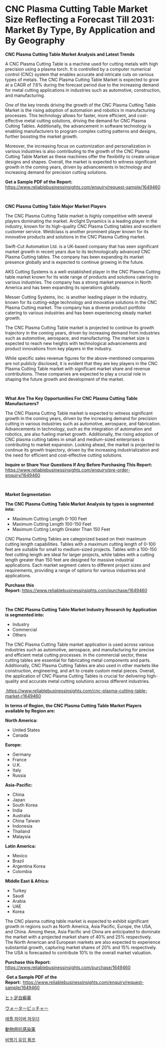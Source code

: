 <p><h1>CNC Plasma Cutting Table Market Size Reflecting a Forecast Till 2031: Market By Type, By Application and By Geography</h1></p><p><strong>CNC Plasma Cutting Table Market Analysis and Latest Trends</strong></p>
<p><p>A CNC Plasma Cutting Table is a machine used for cutting metals with high precision using a plasma torch. It is controlled by a computer numerical control (CNC) system that enables accurate and intricate cuts on various types of metals. The CNC Plasma Cutting Table Market is expected to grow at a CAGR of 7.6% during the forecast period due to the increasing demand for metal cutting applications in industries such as automotive, construction, and manufacturing. </p><p>One of the key trends driving the growth of the CNC Plasma Cutting Table Market is the rising adoption of automation and robotics in manufacturing processes. This technology allows for faster, more efficient, and cost-effective metal cutting solutions, driving the demand for CNC Plasma Cutting Tables. Additionally, the advancement in software technology is enabling manufacturers to program complex cutting patterns and designs, further boosting the market growth.</p><p>Moreover, the increasing focus on customization and personalization in various industries is also contributing to the growth of the CNC Plasma Cutting Table Market as these machines offer the flexibility to create unique designs and shapes. Overall, the market is expected to witness significant growth in the coming years, driven by advancements in technology and increasing demand for precision cutting solutions.</p></p>
<p><strong>Get a Sample PDF of the Report:&nbsp;</strong> <a href="https://www.reliablebusinessinsights.com/enquiry/request-sample/1649460">https://www.reliablebusinessinsights.com/enquiry/request-sample/1649460</a></p>
<p>&nbsp;</p>
<p><strong>CNC Plasma Cutting Table Major Market Players</strong></p>
<p><p>The CNC Plasma Cutting Table market is highly competitive with several players dominating the market. Arclight Dynamics is a leading player in the industry, known for its high-quality CNC Plasma Cutting tables and excellent customer service. Weldclass is another prominent player known for its innovative products and solutions in the CNC Plasma Cutting market.</p><p>Swift-Cut Automation Ltd. is a UK-based company that has seen significant market growth in recent years due to its technologically advanced CNC Plasma Cutting tables. The company has been expanding its market presence globally and is expected to continue growing in the future.</p><p>AKS Cutting Systems is a well-established player in the CNC Plasma Cutting table market known for its wide range of products and solutions catering to various industries. The company has a strong market presence in North America and has been expanding its operations globally.</p><p>Messer Cutting Systems, Inc. is another leading player in the industry, known for its cutting-edge technology and innovative solutions in the CNC Plasma Cutting market. The company has a diverse product portfolio catering to various industries and has been experiencing steady market growth.</p><p>The CNC Plasma Cutting Table market is projected to continue its growth trajectory in the coming years, driven by increasing demand from industries such as automotive, aerospace, and manufacturing. The market size is expected to reach new heights with technological advancements and product innovations from key players in the industry.</p><p>While specific sales revenue figures for the above-mentioned companies are not publicly disclosed, it is evident that they are key players in the CNC Plasma Cutting Table market with significant market share and revenue contributions. These companies are expected to play a crucial role in shaping the future growth and development of the market.</p></p>
<p>&nbsp;</p>
<p><strong>What Are The Key Opportunities For CNC Plasma Cutting Table Manufacturers?</strong></p>
<p><p>The CNC Plasma Cutting Table market is expected to witness significant growth in the coming years, driven by the increasing demand for precision cutting in various industries such as automotive, aerospace, and fabrication. Advancements in technology, such as the integration of automation and robotics, are also fueling market growth. Additionally, the rising adoption of CNC plasma cutting tables in small and medium-sized enterprises is contributing to market expansion. Looking ahead, the market is projected to continue its growth trajectory, driven by the increasing industrialization and the need for efficient and cost-effective cutting solutions.</p></p>
<p><strong>Inquire or Share Your Questions If Any Before Purchasing This Report:</strong> <a href="https://www.reliablebusinessinsights.com/enquiry/pre-order-enquiry/1649460">https://www.reliablebusinessinsights.com/enquiry/pre-order-enquiry/1649460</a></p>
<p>&nbsp;</p>
<p><strong>Market Segmentation</strong></p>
<p><strong>The CNC Plasma Cutting Table Market Analysis by types is segmented into:</strong></p>
<p><ul><li>Maximum Cutting Length 0-100 Feet</li><li>Maximum Cutting Length 100-150 Feet</li><li>Maximum Cutting Length Greater Than 150 Feet</li></ul></p>
<p><p>CNC Plasma Cutting Tables are categorized based on their maximum cutting length capabilities. Tables with a maximum cutting length of 0-100 feet are suitable for small to medium-sized projects. Tables with a 100-150 feet cutting length are ideal for larger projects, while tables with a cutting length greater than 150 feet are designed for massive industrial applications. Each market segment caters to different project sizes and requirements, providing a range of options for various industries and applications.</p></p>
<p><strong>Purchase this Report:&nbsp;</strong><a href="https://www.reliablebusinessinsights.com/purchase/1649460">https://www.reliablebusinessinsights.com/purchase/1649460</a></p>
<p>&nbsp;</p>
<p><strong>The CNC Plasma Cutting Table Market Industry Research by Application is segmented into:</strong></p>
<p><ul><li>Industry</li><li>Commercial</li><li>Others</li></ul></p>
<p><p>The CNC Plasma Cutting Table market application is used across various industries such as automotive, aerospace, and manufacturing for precise and efficient metal cutting processes. In the commercial sector, these cutting tables are essential for fabricating metal components and parts. Additionally, CNC Plasma Cutting Tables are also used in other markets like construction, engineering, and art to create custom metal pieces. Overall, the application of CNC Plasma Cutting Tables is crucial for delivering high-quality and accurate metal cutting solutions across different industries.</p></p>
<p><a href="https://www.reliablebusinessinsights.com/cnc-plasma-cutting-table-market-r1649460">&nbsp;https://www.reliablebusinessinsights.com/cnc-plasma-cutting-table-market-r1649460</a></p>
<p><strong>In terms of Region, the CNC Plasma Cutting Table Market Players available by Region are:</strong></p>
<p>
    <p> <strong> North America: </strong>
        <ul>
            <li>United States</li>
            <li>Canada</li>
        </ul>
        </p> 
    <p> <strong> Europe: </strong>
        <ul>
            <li>Germany</li>
            <li>France</li>
            <li>U.K.</li>
            <li>Italy</li>
            <li>Russia</li>
        </ul>
        </p> 
    <p> <strong> Asia-Pacific: </strong>
        <ul>
            <li>China</li>
            <li>Japan</li>
            <li>South Korea</li>
            <li>India</li>
            <li>Australia</li>
            <li>China Taiwan</li>
            <li>Indonesia</li>
            <li>Thailand</li>
            <li>Malaysia</li>
        </ul>
        </p> 
    <p> <strong> Latin America: </strong>
        <ul>
            <li>Mexico</li>
            <li>Brazil</li>
            <li>Argentina Korea</li>
            <li>Colombia</li>
        </ul>
        </p> 
    <p> <strong> Middle East & Africa: </strong>
        <ul>
            <li>Turkey</li>
            <li>Saudi</li>
            <li>Arabia</li>
            <li>UAE</li>
            <li>Korea</li>
        </ul>
    </p>
    </p>
<p><p>The CNC plasma cutting table market is expected to exhibit significant growth in regions such as North America, Asia Pacific, Europe, the USA, and China. Among these, Asia Pacific and China are anticipated to dominate the market with a projected market share of 40% and 25% respectively. The North American and European markets are also expected to experience substantial growth, capturing market shares of 20% and 15% respectively. The USA is forecasted to contribute 10% to the overall market valuation.</p></p>
<p><strong>Purchase this Report: </strong><a href="https://www.reliablebusinessinsights.com/purchase/1649460">https://www.reliablebusinessinsights.com/purchase/1649460</a></p>
<p>&nbsp;<strong>Get a Sample PDF of the Report:&nbsp;&nbsp;</strong><a href="https://www.reliablebusinessinsights.com/enquiry/request-sample/1649460">https://www.reliablebusinessinsights.com/enquiry/request-sample/1649460</a></p>
<p><strong></strong></p>
<p><p><a href="https://github.com/mathieurico66/Market-Research-Report-List-2/blob/main/4195181155893.md">ヒト足白癬薬</a></p><p><a href="https://medium.com/@ddoggettbruce16/%E6%B0%B4%E5%B7%AE%E3%81%97%E6%A5%AD%E7%95%8C%E3%81%AE%E6%B4%9E%E5%AF%9F-2031%E5%B9%B4%E3%81%BE%E3%81%A7%E3%81%AE%E5%B8%82%E5%A0%B4%E3%81%AE%E8%B2%A1%E5%8B%99%E7%8A%B6%E6%B3%81-%E5%B8%82%E5%A0%B4%E8%A6%8F%E6%A8%A1-%E3%81%8A%E3%82%88%E3%81%B3%E5%8F%8E%E7%9B%8A%E5%88%86%E6%9E%90-c988632593c3">ウォーターピッチャー</a></p><p><a href="https://medium.com/@sandubujor71/%EC%82%AC%EA%B3%BC-%EC%84%AC%EC%9C%A0-%EB%B6%84%EB%A7%90-%EC%8B%9C%EC%9E%A5%EC%9D%98-%EC%8B%A0%ED%9D%A5-%EB%8F%99%ED%96%A5%EA%B3%BC-2024%EB%85%84%EB%B6%80%ED%84%B0-2031%EB%85%84%EA%B9%8C%EC%A7%80%EC%9D%98-%EC%A0%84%EB%A7%9D-44da4fa8db8f">애플 파이버 파우더</a></p><p><a href="https://github.com/ycmtqqhvk3273/Market-Research-Report-List-2/blob/main/5100370155892.md">動物用抗感染薬</a></p><p><a href="https://medium.com/@whitneymurphy1982/%EA%B8%80%EB%A1%9C%EB%B2%8C-%ED%95%AD%EA%B3%B5%EA%B8%B0-%EC%9C%A0%EC%95%95-%ED%8E%8C%ED%94%84-%EC%8B%9C%EC%9E%A5-%EB%8F%99%ED%96%A5-%EC%84%B1%EC%9E%A5-%EA%B8%B0%ED%9A%8C%EC%99%80-%EB%8F%84%EC%A0%84-%EC%98%88%EC%B8%A1-2024%EB%85%84%EB%B6%80%ED%84%B0-2031%EB%85%84%EA%B9%8C%EC%A7%80-61b3ccadda66">비행기 유압 펌프</a></p></p>